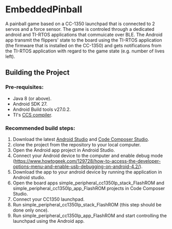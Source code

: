 # EmbeddedPinball

A painball game based on a CC-1350 launchpad that is connected to 2 servos and a force sensor. The game is controled through a dedicated  android and TI-RTOS applications that commuicate over BLE. The Android app transmit the flippers' state to the board using the TI-RTOS application (the firmware that is installed on the CC-1350) and gets notifications from the TI-RTOS application with regard to the game state (e.g. number of lives left).


## Building the Project
### Pre-requisites:
- Java 8 (or above).
- Android SDK 27.
- Android Build tools v27.0.2.
- TI's [CCS compiler](http://processors.wiki.ti.com/index.php/Compiler_Releases).

### Recommended build steps:
1. Download the latest [Android Studio](https://developer.android.com/studio/index.html) and [Code Composer Studio](http://processors.wiki.ti.com/index.php/Download_CCS).
2. clone the project from the repository to your local computer.
3. Open the Android app project in Android Studio.
4. Connect your Android device to the computer and enable debug mode (https://www.howtogeek.com/129728/how-to-access-the-developer-options-menu-and-enable-usb-debugging-on-android-4.2/).
5. Download the app to your android device by running the application in Android studio.
6. Open the board apps simple_peripheral_cc1350lp_stack_FlashROM and simple_peripheral_cc1350lp_app_FlashROM projects in Code Composer Studio.
7. Connect your CC1350 launchpad.
8. Run simple_peripheral_cc1350lp_stack_FlashROM (this step should be done only once).
9. Run simple_peripheral_cc1350lp_app_FlashROM and start controlling the launchpad using the Android app.
